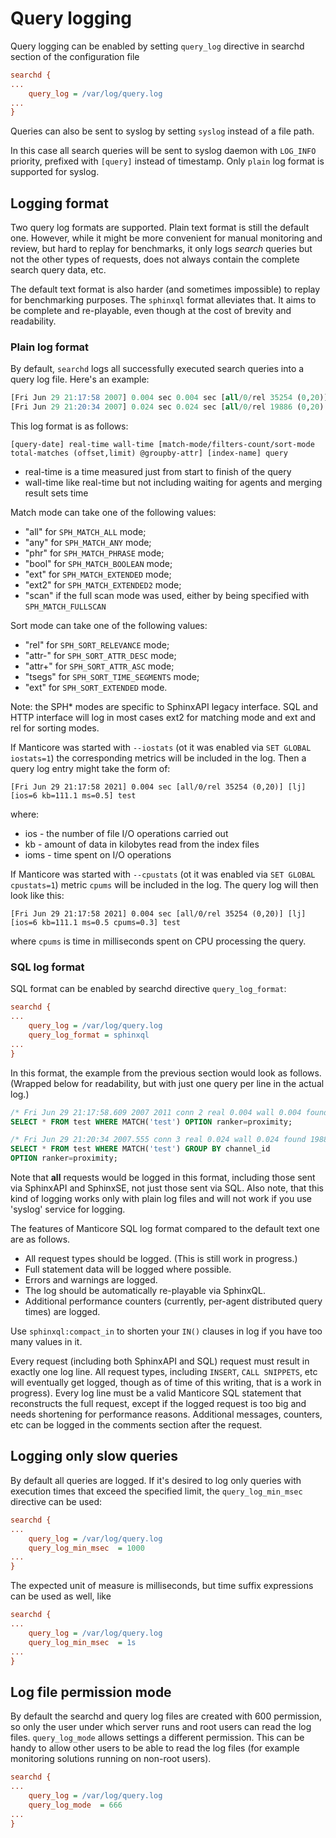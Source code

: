 # Query logging


Query logging can be enabled by setting `query_log` directive in searchd section of the configuration file

```ini
searchd {
...
    query_log = /var/log/query.log
...
}
```
Queries can also be sent to syslog by setting `syslog` instead of a file path.

In this case all search queries will be sent to syslog daemon with `LOG_INFO` priority, prefixed with `[query]` instead of timestamp. Only `plain` log format is supported for syslog.


## Logging format

Two query log formats are supported. Plain text format is still the default one. However, while it might be more convenient for manual monitoring and review, but hard to replay for benchmarks, it only logs *search* queries but not the other types of requests, does not always contain the complete search query data, etc.

The default text format is also harder (and sometimes impossible) to replay for benchmarking purposes. The `sphinxql` format alleviates that. It aims to be complete and re-playable, even though at the cost of brevity and readability.

### Plain log format


By default, `searchd` logs all successfully executed search queries into a query log file. Here's an example:

```sql
[Fri Jun 29 21:17:58 2007] 0.004 sec 0.004 sec [all/0/rel 35254 (0,20)] [lj] test
[Fri Jun 29 21:20:34 2007] 0.024 sec 0.024 sec [all/0/rel 19886 (0,20) @channel_id] [lj] test
```

This log format is as follows:

```
[query-date] real-time wall-time [match-mode/filters-count/sort-mode total-matches (offset,limit) @groupby-attr] [index-name] query
```

* real-time is a time measured just from start to finish of the query
* wall-time like real-time but not including waiting for agents and merging result sets time

Match mode can take one of the following values:

*   "all" for `SPH_MATCH_ALL` mode;
*   "any" for `SPH_MATCH_ANY` mode;
*   "phr" for `SPH_MATCH_PHRASE` mode;
*   "bool" for `SPH_MATCH_BOOLEAN` mode;
*   "ext" for `SPH_MATCH_EXTENDED` mode;
*   "ext2" for `SPH_MATCH_EXTENDED2` mode;
*   "scan" if the full scan mode was used, either by being specified with `SPH_MATCH_FULLSCAN`

Sort mode can take one of the following values:

*   "rel" for `SPH_SORT_RELEVANCE` mode;
*   "attr-" for `SPH_SORT_ATTR_DESC` mode;
*   "attr+" for `SPH_SORT_ATTR_ASC` mode;
*   "tsegs" for `SPH_SORT_TIME_SEGMENTS` mode;
*   "ext" for `SPH_SORT_EXTENDED` mode.

Note: the SPH* modes are specific to  SphinxAPI legacy interface. SQL and HTTP interface will log in most cases ext2 for matching mode and ext and rel for sorting modes.

If Manticore was started with `--iostats` (ot it was enabled via `SET GLOBAL iostats=1`) the corresponding metrics will be included in the log. Then a query log entry might take the form of:

```
[Fri Jun 29 21:17:58 2021] 0.004 sec [all/0/rel 35254 (0,20)] [lj] [ios=6 kb=111.1 ms=0.5] test
```

where:
* ios - the number of file I/O operations carried out
* kb - amount of data in kilobytes read from the index files
* ioms - time spent on I/O operations


If Manticore was started with `--cpustats` (ot it was enabled via `SET GLOBAL cpustats=1`) metric `cpums` will be included in the log. The query log will then look like this:

```
[Fri Jun 29 21:17:58 2021] 0.004 sec [all/0/rel 35254 (0,20)] [lj] [ios=6 kb=111.1 ms=0.5 cpums=0.3] test
```

where `cpums` is time in milliseconds spent on CPU processing the query.

### SQL log format

SQL format can be enabled by searchd directive `query_log_format`:

```ini
searchd {
...
    query_log = /var/log/query.log
    query_log_format = sphinxql
...
}
```
In this format, the example from the previous section would look as follows. (Wrapped below for readability, but with just one query per line in the actual log.)

```sql
/* Fri Jun 29 21:17:58.609 2007 2011 conn 2 real 0.004 wall 0.004 found 35254 */
SELECT * FROM test WHERE MATCH('test') OPTION ranker=proximity;

/* Fri Jun 29 21:20:34 2007.555 conn 3 real 0.024 wall 0.024 found 19886 */
SELECT * FROM test WHERE MATCH('test') GROUP BY channel_id
OPTION ranker=proximity;
```

Note that **all** requests would be logged in this format, including those sent via SphinxAPI and SphinxSE, not just those sent via SQL. Also note, that this kind of logging works only with plain log files and will not work if you use 'syslog' service for logging.

The features of Manticore SQL log format compared to the default text one are as follows.

* All request types should be logged. (This is still work in progress.)
* Full statement data will be logged where possible.
* Errors and warnings are logged.
* The log should be automatically re-playable via SphinxQL.
* Additional performance counters (currently, per-agent distributed query times) are logged.

Use `sphinxql:compact_in` to shorten your `IN()` clauses in log if you have too many values in it.

Every request (including both SphinxAPI and SQL) request must result in exactly one log line. All request types, including `INSERT`, `CALL SNIPPETS`, etc will eventually get logged, though as of time of this writing, that is a work in progress). Every log line must be a valid Manticore SQL statement that reconstructs the full request, except if the logged request is too big and needs shortening for performance reasons. Additional messages, counters, etc can be logged in the comments section after the request.

## Logging only slow queries

By default all queries are logged. If it's desired to log only queries with execution times that exceed the specified
limit, the `query_log_min_msec` directive can be used:

 ```ini
 searchd {
 ...
     query_log = /var/log/query.log
     query_log_min_msec  = 1000
 ...
 }
 ```
The expected unit of measure is milliseconds, but time suffix expressions can be used as well, like

 ```ini
 searchd {
 ...
     query_log = /var/log/query.log
     query_log_min_msec  = 1s
 ...
 }
 ```

## Log file permission mode

By default the searchd and query log files are created with 600 permission, so only the user under which server runs and root users can read the log files. `query_log_mode` allows settings a different permission. This can be handy to allow other users to be able to read the log files (for example monitoring solutions running on non-root users).


```ini
searchd {
...
    query_log = /var/log/query.log
    query_log_mode  = 666
...
}
```
